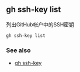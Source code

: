 

## gh ssh-key list

列出GitHub帐户中的SSH密钥

```
gh ssh-key list
```

### See also

-   [gh ssh-key](./gh_ssh-key.zh.md)
